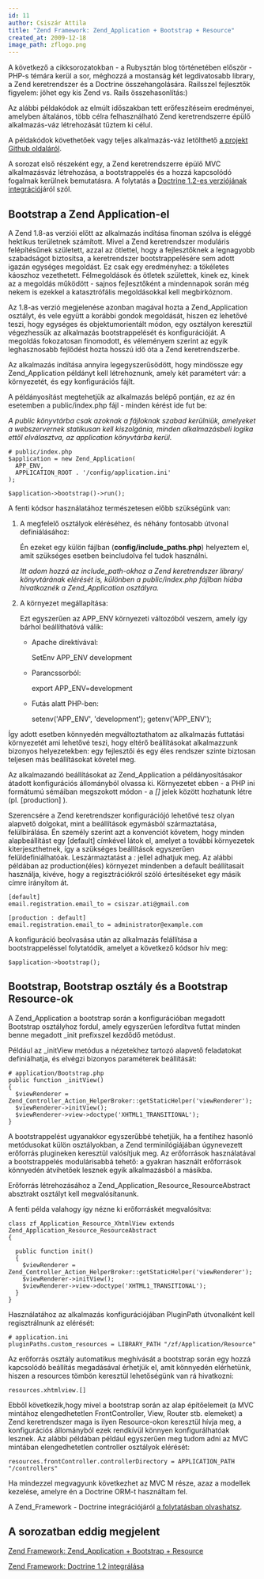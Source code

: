 ```yaml
---
id: 11
author: Csiszár Attila
title: "Zend Framework: Zend_Application + Bootstrap + Resource"
created_at: 2009-12-18
image_path: zflogo.png
---
```


[github]: http://github.com/csiszarattila/zendframework_base "A projekt Github oldala"
[part1]: /rubysztan/cikkek/zend_bootstrap "Zend_Framework bootstrap"
[part2]: /rubysztan/cikkek/zend_doctrine_1_2_integracio "Leírás a Zend_Framework-Doctrine integrációról"

A következő a cikksorozatokban - a Rubysztán blog történetében először - PHP-s témára kerül a sor, méghozzá a mostanság két legdivatosabb library, a Zend keretrendszer és a Doctrine összehangolására. Railsszel fejlesztők figyelem: jöhet egy kis Zend vs. Rails összehasonlítás:)

Az alábbi példakódok az elmúlt időszakban tett erőfeszítéseim eredményei, amelyben általános, több célra felhasználható Zend keretrendszerre épülő alkalmazás-váz létrehozását tűztem ki célul.

A példakódok követhetőek vagy teljes alkalmazás-váz letölthető [a projekt Github oldaláról][github].

A sorozat első részeként egy, a Zend keretrendszerre épülő MVC alkalmazásváz létrehozása, a bootstrappelés és a hozzá kapcsolódó fogalmak kerülnek bemutatásra. A folytatás a [Doctrine 1.2-es verziójának integráció][part2]járól szól.

## Bootstrap a Zend Application-el

A Zend 1.8-as verziói előtt az alkalmazás indítása finoman szólva is eléggé hektikus területnek számított. Mivel a Zend keretrendszer moduláris felépítésűnek született, azzal az ötlettel, hogy a fejlesztőknek a legnagyobb szabadságot biztosítsa, a keretrendszer bootstrappelésére sem adott igazán egységes megoldást. Ez csak egy eredményhez: a tökéletes káoszhoz vezethetett. Félmegoldások és ötletek születtek, kinek ez, kinek az a megoldás működött - sajnos fejlesztőként a mindennapok során még nekem is ezekkel a katasztrófális megoldásokkal kell megbírkóznom.

Az 1.8-as verzió megjelenése azonban magával hozta a Zend_Application osztályt, és vele együtt a korábbi gondok megoldását, hiszen ez lehetővé teszi, hogy egységes és objektumorientált módon, egy osztályon keresztül végezhessük az alkalmazás bootstrappelését és konfigurációját. A megoldás fokozatosan finomodott, és véleményem szerint az egyik leghasznosabb fejlődést hozta hosszú idő óta a Zend keretrendszerbe.

Az alkalmazás indítása annyira legegyszerűsödött, hogy mindössze egy Zend_Application példányt kell létrehoznunk, amely két paramétert vár: a környezetét, és egy konfigurációs fájlt.

A példányosítást megtehetjük az alkalmazás belépő pontján, ez az én esetemben a public/index.php fájl - minden kérést ide fut be:

_A public könyvtárba csak azoknak a fájloknak szabad kerülniük, amelyeket a webszervernek statikusan kell kiszolgánia, minden alkalmazásbeli logika ettől elválasztva, az application könyvtárba kerül._

    # public/index.php
    $application = new Zend_Application(
      APP_ENV,
      APPLICATION_ROOT . '/config/application.ini'
    );

    $application->bootstrap()->run();
    
A fenti kódsor használatához természetesen előbb szükségünk van:

1.  A megfelelő osztályok eléréséhez, és néhány fontosabb útvonal definiálásához:
    
    Én ezeket egy külön fájlban (__config/include_paths.php__) helyeztem el, amit szükséges esetben beincludolva fel tudok használni. 
    
    _Itt adom hozzá az include_path-okhoz a Zend keretrendszer library/ könyvtárának elérését is, különben a public/index.php fájlban hiába hivatkoznék a Zend_Application osztályra._
  
2.  A környezet megállapítása:
    
    Ezt egyszerűen az APP_ENV környezeti változóból veszem, amely így bárhol beállíthatóvá válik:
 
    * Apache direktívával:
      
      SetEnv APP_ENV development
 
    * Parancssorból:
      
      export APP_ENV=development
 
    * Futás alatt PHP-ben:
      
      setenv('APP_ENV', 'development');
      getenv('APP_ENV');
    
Így adott esetben könnyedén megváltoztathatom az alkalmazás futtatási környezetét ami lehetővé teszi, hogy eltérő beállításokat alkalmazzunk bizonyos helyezetekben: egy fejlesztői és egy éles rendszer szinte biztosan teljesen más beállításokat követel meg.

Az alkalmazandó beállításokat az Zend\_Application a példányosításakor átadott konfigurációs állományból olvassa ki. Környezetet ebben - a PHP ini formátumú sémáiban megszokott módon - a _[]_ jelek között hozhatunk létre (pl. \[production] ). 

Szerencsére a Zend keretrendszer konfigurációjó lehetővé tesz olyan alapvető dolgokat, mint a beállítások egymásból származtatása, felülbírálása. Én személy szerint azt a konvenciót követem, hogy minden alapbeállítást egy \[default] címkével látok el, amelyet a további környezetek kiterjeszthetnek, így a szükséges beállítások egyszerűen felüldefiniálhatóak. Leszármaztatást a _:_ jellel adhatjuk meg. Az alábbi példában az production(éles) környezet mindenben a default beállítasait használja, kivéve, hogy a regisztrációkról szóló értesítéseket egy másik címre irányítom át.

    [default]
    email.registration.email_to = csiszar.ati@gmail.com

    [production : default]
    email.registration.email_to = administrator@example.com

A konfiguráció beolvasása után az alkalmazás felállítása a bootstrappeléssel folytatódik, amelyet a következő kódsor hív meg:

    $application->bootstrap();


## Bootstrap, Bootstrap osztály és a Bootstrap Resource-ok

A Zend_Application a bootstrap során a konfigurációban megadott Bootstrap osztályhoz fordul, amely egyszerűen lefordítva futtat minden benne megadott _init prefixszel kezdődő metódust. 

Például az _initView metódus a nézetekhez tartozó alapvető feladatokat definiálhatja, és elvégzi bizonyos paraméterek beállítását:

    # application/Bootstrap.php
    public function _initView()
    {
      $viewRenderer = Zend_Controller_Action_HelperBroker::getStaticHelper('viewRenderer');
      $viewRenderer->initView();
      $viewRenderer->view->doctype('XHTML1_TRANSITIONAL');
    }

A bootstrappelést ugyanakkor egyszerűbbé tehetjük, ha a fentihez hasonló metódusokat külön osztályokban, a Zend terminilógiájában úgynevezett erőforrás plugineken keresztül valósítjuk meg. Az erőforrások használatával a bootstrappelés modulárisabbá tehető: a gyakran használt erőforrások könnyedén átvihetőek lesznek egyik alkalmazásból a másikba.

Erőforrás létrehozásához a Zend_Application_Resource_ResourceAbstract absztrakt osztályt kell megvalósítanunk. 

A fenti példa valahogy így nézne ki erőforráskét megvalósítva:

    class zf_Application_Resource_XhtmlView extends Zend_Application_Resource_ResourceAbstract
    {
  
      public function init()
      {
        $viewRenderer = Zend_Controller_Action_HelperBroker::getStaticHelper('viewRenderer');
        $viewRenderer->initView();
        $viewRenderer->view->doctype('XHTML1_TRANSITIONAL');
      }
    }

Használatához az alkalmazás konfigurációjában PluginPath útvonalként kell regisztrálnunk az elérését:

    # application.ini
    pluginPaths.custom_resources = LIBRARY_PATH "/zf/Application/Resource"

Az erőforrás osztály automatikus meghívását a bootstrap során egy hozzá kapcsolódó beállítás megadásával érhetjük el, amit könnyedén elérhetünk, hiszen a resources tömbön keresztül lehetőségünk van rá hivatkozni:

    resources.xhtmlview.[]

Ebből következik,hogy mivel a bootstrap során az alap építőelemeit (a MVC mintához elengedhetetlen FrontController, View, Router stb. elemeket) a Zend keretrendszer maga is ilyen Resource-okon keresztül hívja meg, a konfigurációs állományból ezek rendkívül könnyen konfigurálhatóak lesznek. Az alábbi példában például egyszerűen meg tudom adni az MVC mintában elengedhetetlen controller osztályok elérését:

    resources.frontController.controllerDirectory = APPLICATION_PATH "/controllers"
    
Ha mindezzel megvagyunk következhet az MVC M része, azaz a modellek kezelése, amelyre én a Doctrine ORM-t használtam fel.

A Zend_Framework - Doctrine integrációjáról [a folytatásban olvashatsz][part2].

## A sorozatban eddig megjelent

[Zend Framework: Zend_Application + Bootstrap + Resource][part1]

[Zend Framework: Doctrine 1.2 integrálása][part2]